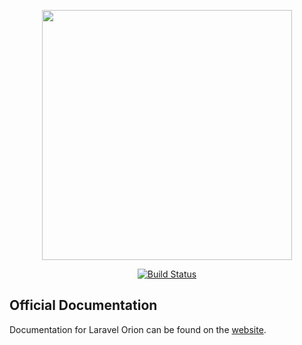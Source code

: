 <p align="center">
    <img src="https://res.cloudinary.com/dudxt4lp6/image/upload/v1572976051/Laravel%20Orion/logo_with_text_t5jjyc.png" width="400">
</p>

<p align="center">
<a href="https://github.com/tailflow/laravel-orion-docs/actions"><img src="https://img.shields.io/github/actions/workflow/status/tailflow/laravel-orion-docs/ci.yml?branch=main" alt="Build Status"></a>
</p>

## Official Documentation

Documentation for Laravel Orion can be found on the [website](https://tailflow.github.io/laravel-orion-docs/).

